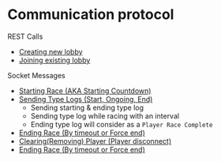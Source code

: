 # Communication protocol

REST Calls

- [Creating new lobby](./rest/create-lobby.md)
- [Joining existing lobby](./rest/join-lobby.md)

Socket Messages

- [Starting Race (AKA Starting Countdown)](./sockets/start-race.md)
- [Sending Type Logs (Start, Ongoing, End)](./sockets/send-type-log.md)
  - Sending starting & ending type log
  - Sending type log while racing with an interval
  - Ending type log will consider as a `Player Race Complete`
- [Ending Race (By timeout or Force end)](./sockets/end-race.md)
- [Clearing(Removing) Player (Player disconnect)](./sockets/clear-player.md)
- [Ending Race (By timeout or Force end)](./sockets/end-race.md)
